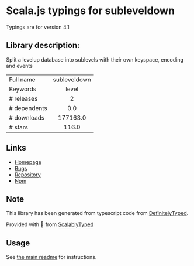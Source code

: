 
# Scala.js typings for subleveldown

Typings are for version 4.1

## Library description:
Split a levelup database into sublevels with their own keyspace, encoding and events

|                    |                 |
| ------------------ | :-------------: |
| Full name          | subleveldown |
| Keywords           | level |
| # releases         | 2 |
| # dependents       | 0.0 |
| # downloads        | 177163.0 |
| # stars            | 116.0 |

## Links
- [Homepage](https://github.com/Level/subleveldown)
- [Bugs](https://github.com/Level/subleveldown/issues)
- [Repository](https://github.com/Level/subleveldown)
- [Npm](https://www.npmjs.com/package/subleveldown)
    


## Note
This library has been generated from typescript code from [DefinitelyTyped](https://definitelytyped.org).

Provided with :purple_heart: from [ScalablyTyped](https://github.com/oyvindberg/ScalablyTyped)

## Usage
See [the main readme](../../readme.md) for instructions.



